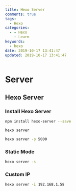 ```yaml
---
title: Hexo Server
comments: true
tags:
  - Hexo
categories:
  - - Hexo
    - Learn
keywords:
  - hexo
date: 2019-10-17 13:41:47
updated: 2019-10-17 13:41:47
---
```


# Server

## Hexo Server

### Install Hexo Server

```bash Install Hexo Server
npm install hexo-server --save
```

```bash Hexo Server
hexo server
```

```bash Hexo server with port
hexo server -p 5000
```

### Static Mode

```bash Hexo server with static mode
hexo server -s
```

### Custom IP

```bash Hexo server with custom IP
hexo server -i 192.168.1.58
```